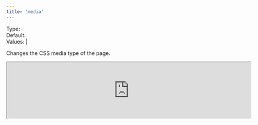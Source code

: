 ```yaml
---
title: 'media'
---
```


Type: <Type children='<string>'/><br/>
Default: <Type children="'print'"/><br/>
Values: <TypeContainer><Type children="'screen'"/> | <Type children="'print'"/></TypeContainer>

Changes the CSS media type of the page.

<Iframe
  width="650px"
  height={["216px", "324px", "432px", "432px"]}
  src="https://api.microlink.io/?url=https://blog.alexmaccaw.com/advice-to-my-younger-self&pdf&embed=pdf.url&media=screen"
/>

<MultiCodeEditor languages={{
  HTML: `<iframe width="650px" src="https://api.microlink.io/?url=https://blog.alexmaccaw.com/advice-to-my-younger-self&pdf&embed=pdf.url&media=screen"></iframe>`,
  Shell: `microlink-api https://blog.alexmaccaw.com/advice-to-my-younger-self&pdf&media=screen`,
  'Node.js': `const mql = require('@microlink/mql')

module.exports = async () => {
  const { status, data, response } = await mql(
    'http://www.antirez.com/news/128', {
      pdf: true,
      media: 'screen'
  })
  console.log(status, data)
}
  `
  }}
/>

